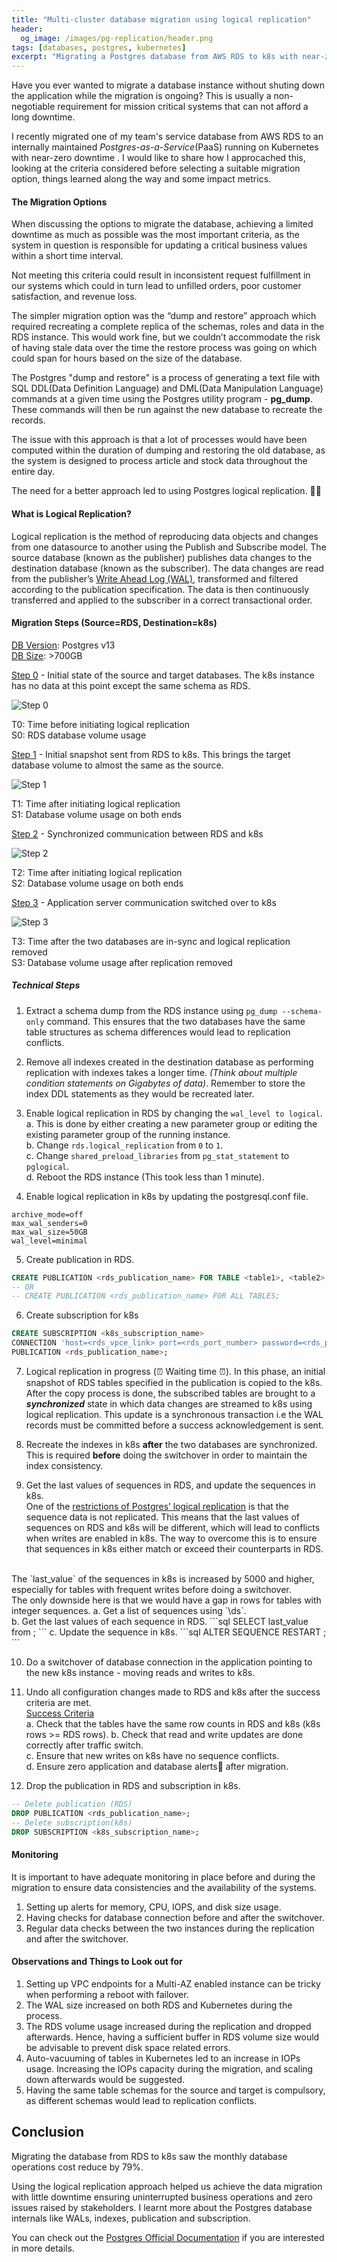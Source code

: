 ```yaml
---
title: "Multi-cluster database migration using logical replication"
header: 
  og_image: /images/pg-replication/header.png
tags: [databases, postgres, kubernetes]
excerpt: "Migrating a Postgres database from AWS RDS to k8s with near-zero downtime."
---
```


Have you ever wanted to migrate a database instance without shuting down the application while the migration is ongoing? This is usually a non-negotiable requirement for mission critical systems that can not afford a long downtime.

I recently migrated one of my team's service database from AWS RDS to an internally maintained _Postgres-as-a-Service_(PaaS) running on Kubernetes with near-zero downtime . I would like to share how I approcached this, looking at the criteria considered before selecting a suitable migration option, things learned along the way and some impact metrics.


#### The Migration Options
When discussing the options to migrate the database, achieving a limited downtime as much as possible was the most important criteria, as the system in question is responsible for updating a critical business values within a short time interval.

Not meeting this criteria could result in inconsistent request fulfillment in our systems which could in turn lead to unfilled orders, poor customer satisfaction, and revenue loss.

The simpler migration option was the “dump and restore” approach which required recreating a complete replica of the schemas, roles and data in the RDS instance. This would work fine, but we couldn’t accommodate the risk of having stale data over the time the restore process was going on which could span for hours based on the size of the database.

The Postgres "dump and restore" is a process of generating a text file with SQL DDL(Data Definition Language) and DML(Data Manipulation Language) commands at a given time using the Postgres utility program - **pg_dump**. These commands will then be run against the new database to recreate the records.

The issue with this approach is that a lot of processes would have been computed within the duration of dumping and restoring the old database, as the system is designed to process article and stock data throughout the entire day. 

The need for a better approach led to using Postgres logical replication. 👏🏽


#### What is Logical Replication?
Logical replication is the method of reproducing data objects and changes from one datasource to another using the Publish and Subscribe model. The source database (known as the publisher) publishes data changes to the destination database (known as the subscriber). The data changes are read from the publisher’s [Write Ahead Log (WAL)](https://www.postgresql.org/docs/current/wal-intro.html), transformed and filtered according to the publication specification. The data is then continuously transferred and applied to the subscriber in a correct transactional order.


#### Migration Steps (Source=RDS, Destination=k8s)

<u>DB Version</u>: Postgres v13  
<u>DB Size</u>: >700GB

<u>Step 0</u> - Initial state of the source and target databases. The k8s instance has no data at this point except the same schema as RDS.

![Step 0](/images/pg-replication/p0.svg)

T0: Time before initiating logical replication  
S0: RDS database volume usage


<u>Step 1</u> - Initial snapshot sent from RDS to k8s. This brings the target database volume to almost the same as the source.

![Step 1](/images/pg-replication/p1.svg)

T1: Time after initiating logical replication  
S1: Database volume usage on both ends


<u>Step 2</u> - Synchronized communication between RDS and k8s

![Step 2](/images/pg-replication/p2.svg)

T2: Time after initiating logical replication  
S2: Database volume usage on both ends


<u>Step 3</u> - Application server communication switched over to k8s

![Step 3](/images/pg-replication/p3.svg)

T3: Time after the two databases are in-sync and logical replication removed  
S3: Database volume usage after replication removed


#####  Technical Steps
1. Extract a schema dump from the RDS instance using `pg_dump --schema-only` command. This ensures that the two databases have the same table structures as schema differences would lead to replication conflicts.

2. Remove all indexes created in the destination database as performing replication with indexes takes a longer time. _(Think about multiple condition statements on Gigabytes of data)_. Remember to store the index DDL statements as they would be recreated later.

3. Enable logical replication in RDS by changing the `wal_level to logical`.  
    a. This is done by either creating a new parameter group or editing the existing parameter group of the running instance.  
    b. Change `rds.logical_replication` from `0` to `1`.  
    c. Change `shared_preload_libraries` from `pg_stat_statement` to `pglogical`.  
    d. Reboot the RDS instance (This took less than 1 minute).

4. Enable logical replication in k8s by updating the postgresql.conf file.
```shell
archive_mode=off
max_wal_senders=0
max_wal_size=50GB
wal_level=minimal
```
5. Create publication in RDS.  
```sql
CREATE PUBLICATION <rds_publication_name> FOR TABLE <table1>, <table2>;
-- OR
-- CREATE PUBLICATION <rds_publication_name> FOR ALL TABLES;
```

6. Create subscription for k8s
```sql
CREATE SUBSCRIPTION <k8s_subscription_name>
CONNECTION 'host=<rds_vpce_link> port=<rds_port_number> password=<rds_password> user=<rds_username> dbname=<rds_instance_name>'
PUBLICATION <rds_publication_name>;
```

7. Logical replication in progress (⏰ Waiting time ⏰).
In this phase, an initial snapshot of RDS tables specified in the publication is copied to the k8s. After the copy process is done, the subscribed tables are brought to a **_synchronized_** state in which data changes are streamed to k8s using logical replication. This update is a synchronous transaction i.e the WAL records must be committed before a success acknowledgement is sent.

8. Recreate the indexes in k8s **after** the two databases are synchronized. This is required **before** doing the switchover in order to maintain the index consistency.

9. Get the last values of sequences in RDS, and update the sequences in k8s.  
One of the [restrictions of Postgres’ logical replication](https://www.postgresql.org/docs/current/logical-replication-restrictions.html) is that the sequence data is not replicated. This means that the last values of sequences on RDS and k8s will be different, which will lead to conflicts when writes are enabled in k8s. The way to overcome this is to ensure that sequences in k8s either match or exceed their counterparts in RDS.  
<br>
The `last_value` of the sequences in k8s is increased by 5000 and higher, especially for tables with frequent writes before doing a switchover.  
<br>
The only downside here is that we would have a gap in rows for tables with integer sequences.  
  a. Get a list of sequences using `\ds`.  
  <br>
  b. Get the last values of each sequence in RDS.
  ```sql
  SELECT last_value from <rds_sequence_name>;
  ```
  c. Update the sequence in k8s.
  ```sql
  ALTER SEQUENCE <k8s_sequence_name> RESTART <rds_last_value+5000>;
  ```

10. Do a switchover of database connection in the application pointing to the new k8s instance - moving reads and writes to k8s.

11. Undo all configuration changes made to RDS and k8s after the success criteria are met.  
<u>Success Criteria</u>  
  a. Check that the tables have the same row counts in RDS and k8s (k8s rows >= RDS rows).
  b. Check that read and write updates are done correctly after traffic switch.  
  c. Ensure that new writes on k8s have no sequence conflicts.  
  d. Ensure zero application and database alerts🚨 after migration.  

12. Drop the publication in RDS and subscription in k8s.  
```sql
-- Delete publication (RDS)
DROP PUBLICATION <rds_publication_name>;
-- Delete subscription(k8s)
DROP SUBSCRIPTION <k8s_subscription_name>;
```

#### Monitoring
It is important to have adequate monitoring in place before and during the migration to ensure data consistencies and the availability of the systems.

1. Setting up alerts for memory, CPU, IOPS, and disk size usage.
2. Having checks for database connection before and after the switchover.
3. Regular data checks between the two instances during the replication and after the switchover.


#### Observations and Things to Look out for
1. Setting up VPC endpoints for a Multi-AZ enabled instance can be tricky when performing a reboot with failover.
2. The WAL size increased on both RDS and Kubernetes during the process.
3. The RDS volume usage increased during the replication and dropped afterwards. Hence, having a sufficient buffer in RDS volume size would be advisable to prevent disk space related errors.
4. Auto-vacuuming of tables in Kubernetes led to an increase in IOPs usage. Increasing the IOPs capacity during the migration, and scaling down afterwards would be suggested.
5. Having the same table schemas for the source and target is compulsory, as different schemas would lead to replication conflicts.


## Conclusion
Migrating the database from RDS to k8s saw the monthly database operations cost reduce by 79%.

Using the logical replication approach helped us achieve the data migration with little downtime ensuring uninterrupted business operations and zero issues raised by stakeholders. I learnt more about the Postgres database internals like WALs, indexes, publication and subscription.

You can check out the [Postgres Official Documentation](https://www.postgresql.org/docs/current/logical-replication.html) if you are interested in more details.
